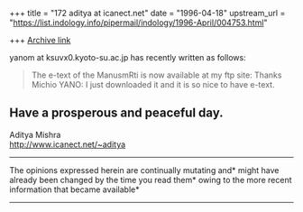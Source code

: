 +++
title = "172 aditya at icanect.net"
date = "1996-04-18"
upstream_url = "https://list.indology.info/pipermail/indology/1996-April/004753.html"

+++
[Archive link](https://list.indology.info/pipermail/indology/1996-April/004753.html)

yanom at ksuvx0.kyoto-su.ac.jp  has  recently written as follows:
>The e-text of the ManusmRti is now available at my ftp site:
Thanks Michio YANO: I just downloaded it and it is so nice to have e-text.

Have a prosperous and peaceful day.
---------------
Aditya Mishra  
http://www.icanect.net/~aditya   
***********************************************************
The opinions expressed herein are continually mutating and*
might have already been changed  by the time you read them* 
owing to the more recent information that became available*
***********************************************************




